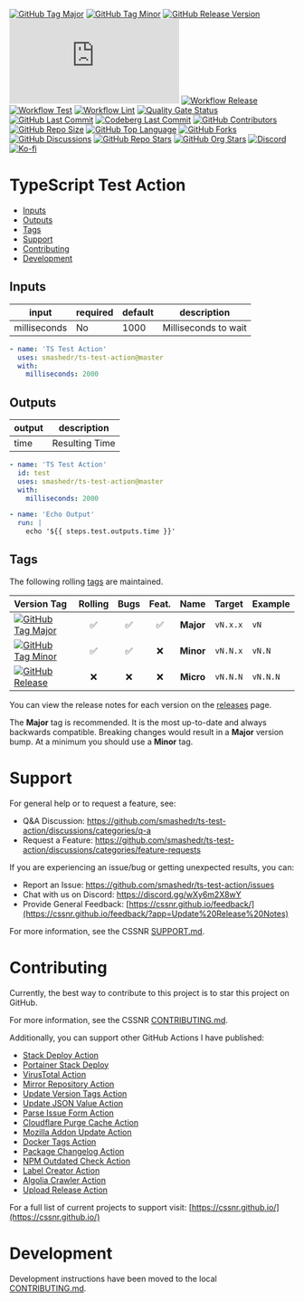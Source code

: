 [![GitHub Tag Major](https://img.shields.io/github/v/tag/smashedr/ts-test-action?sort=semver&filter=!v*.*&logo=git&logoColor=white&labelColor=585858&label=%20)](https://github.com/smashedr/ts-test-action/tags)
[![GitHub Tag Minor](https://img.shields.io/github/v/tag/smashedr/ts-test-action?sort=semver&filter=!v*.*.*&logo=git&logoColor=white&labelColor=585858&label=%20)](https://github.com/smashedr/ts-test-action/releases)
[![GitHub Release Version](https://img.shields.io/github/v/release/smashedr/ts-test-action?logo=git&logoColor=white&labelColor=585858&label=%20)](https://github.com/smashedr/ts-test-action/releases/latest)
[![GitHub Dist Size](https://img.shields.io/github/size/smashedr/ts-test-action/dist%2Findex.js?logo=bookstack&logoColor=white&label=dist%20size)](https://github.com/smashedr/ts-test-action/blob/master/src)
[![Workflow Release](https://img.shields.io/github/actions/workflow/status/smashedr/ts-test-action/release.yaml?logo=cachet&label=release)](https://github.com/smashedr/ts-test-action/actions/workflows/release.yaml)
[![Workflow Test](https://img.shields.io/github/actions/workflow/status/smashedr/ts-test-action/test.yaml?logo=cachet&label=test)](https://github.com/smashedr/ts-test-action/actions/workflows/test.yaml)
[![Workflow Lint](https://img.shields.io/github/actions/workflow/status/smashedr/ts-test-action/lint.yaml?logo=cachet&label=lint)](https://github.com/smashedr/ts-test-action/actions/workflows/lint.yaml)
[![Quality Gate Status](https://sonarcloud.io/api/project_badges/measure?project=smashedr_ts-test-action&metric=alert_status)](https://sonarcloud.io/summary/new_code?id=smashedr_ts-test-action)
[![GitHub Last Commit](https://img.shields.io/github/last-commit/smashedr/ts-test-action?logo=github&label=updated)](https://github.com/smashedr/ts-test-action/pulse)
[![Codeberg Last Commit](https://img.shields.io/gitea/last-commit/shaner/ts-test-action/master?gitea_url=https%3A%2F%2Fcodeberg.org%2F&logo=codeberg&logoColor=white&label=updated)](https://codeberg.org/shaner/ts-test-action)
[![GitHub Contributors](https://img.shields.io/github/contributors/smashedr/ts-test-action?logo=github)](https://github.com/smashedr/ts-test-action/graphs/contributors)
[![GitHub Repo Size](https://img.shields.io/github/repo-size/smashedr/ts-test-action?logo=bookstack&logoColor=white&label=repo%20size)](https://github.com/smashedr/ts-test-action?tab=readme-ov-file#readme)
[![GitHub Top Language](https://img.shields.io/github/languages/top/smashedr/ts-test-action?logo=htmx)](https://github.com/smashedr/ts-test-action)
[![GitHub Forks](https://img.shields.io/github/forks/smashedr/ts-test-action?style=flat&logo=github)](https://github.com/smashedr/ts-test-action/forks)
[![GitHub Discussions](https://img.shields.io/github/discussions/smashedr/ts-test-action?logo=github)](https://github.com/smashedr/ts-test-action/discussions)
[![GitHub Repo Stars](https://img.shields.io/github/stars/smashedr/ts-test-action?style=flat&logo=github)](https://github.com/smashedr/ts-test-action/stargazers)
[![GitHub Org Stars](https://img.shields.io/github/stars/cssnr?style=flat&logo=github&label=org%20stars)](https://cssnr.github.io/)
[![Discord](https://img.shields.io/discord/899171661457293343?logo=discord&logoColor=white&label=discord&color=7289da)](https://discord.gg/wXy6m2X8wY)
[![Ko-fi](https://img.shields.io/badge/Ko--fi-72a5f2?logo=kofi&label=support)](https://ko-fi.com/cssnr)

# TypeScript Test Action

- [Inputs](#Inputs)
- [Outputs](#Outputs)
- [Tags](#Tags)
- [Support](#Support)
- [Contributing](#Contributing)
- [Development](#Development)

## Inputs

| input        | required | default | description          |
| ------------ | -------- | ------- | -------------------- |
| milliseconds | No       | 1000    | Milliseconds to wait |

```yaml
- name: 'TS Test Action'
  uses: smashedr/ts-test-action@master
  with:
    milliseconds: 2000
```

## Outputs

| output | description    |
| ------ | -------------- |
| time   | Resulting Time |

```yaml
- name: 'TS Test Action'
  id: test
  uses: smashedr/ts-test-action@master
  with:
    milliseconds: 2000

- name: 'Echo Output'
  run: |
    echo '${{ steps.test.outputs.time }}'
```

## Tags

The following rolling [tags](https://github.com/smashedr/ts-test-action/tags) are maintained.

| Version&nbsp;Tag                                                                                                                                                                                                   | Rolling | Bugs | Feat. |   Name    |  Target  | Example  |
| :----------------------------------------------------------------------------------------------------------------------------------------------------------------------------------------------------------------- | :-----: | :--: | :---: | :-------: | :------: | :------- |
| [![GitHub Tag Major](https://img.shields.io/github/v/tag/smashedr/ts-test-action?sort=semver&filter=!v*.*&style=for-the-badge&label=%20&color=44cc10)](https://github.com/smashedr/ts-test-action/releases/latest) |   ✅    |  ✅  |  ✅   | **Major** | `vN.x.x` | `vN`     |
| [![GitHub Tag Minor](https://img.shields.io/github/v/tag/smashedr/ts-test-action?sort=semver&filter=!v*.*.*&style=for-the-badge&label=%20&color=blue)](https://github.com/smashedr/ts-test-action/releases/latest) |   ✅    |  ✅  |  ❌   | **Minor** | `vN.N.x` | `vN.N`   |
| [![GitHub Release](https://img.shields.io/github/v/release/smashedr/ts-test-action?style=for-the-badge&label=%20&color=red)](https://github.com/smashedr/ts-test-action/releases/latest)                           |   ❌    |  ❌  |  ❌   | **Micro** | `vN.N.N` | `vN.N.N` |

You can view the release notes for each version on the [releases](https://github.com/smashedr/ts-test-action/releases) page.

The **Major** tag is recommended. It is the most up-to-date and always backwards compatible.
Breaking changes would result in a **Major** version bump. At a minimum you should use a **Minor** tag.

# Support

For general help or to request a feature, see:

- Q&A Discussion: https://github.com/smashedr/ts-test-action/discussions/categories/q-a
- Request a Feature: https://github.com/smashedr/ts-test-action/discussions/categories/feature-requests

If you are experiencing an issue/bug or getting unexpected results, you can:

- Report an Issue: https://github.com/smashedr/ts-test-action/issues
- Chat with us on Discord: https://discord.gg/wXy6m2X8wY
- Provide General Feedback: [https://cssnr.github.io/feedback/](https://cssnr.github.io/feedback/?app=Update%20Release%20Notes)

For more information, see the CSSNR [SUPPORT.md](https://github.com/cssnr/.github/blob/master/.github/SUPPORT.md#support).

# Contributing

Currently, the best way to contribute to this project is to star this project on GitHub.

For more information, see the CSSNR [CONTRIBUTING.md](https://github.com/cssnr/.github/blob/master/.github/CONTRIBUTING.md#contributing).

Additionally, you can support other GitHub Actions I have published:

- [Stack Deploy Action](https://github.com/cssnr/stack-deploy-action?tab=readme-ov-file#readme)
- [Portainer Stack Deploy](https://github.com/cssnr/portainer-stack-deploy-action?tab=readme-ov-file#readme)
- [VirusTotal Action](https://github.com/cssnr/virustotal-action?tab=readme-ov-file#readme)
- [Mirror Repository Action](https://github.com/cssnr/mirror-repository-action?tab=readme-ov-file#readme)
- [Update Version Tags Action](https://github.com/cssnr/update-version-tags-action?tab=readme-ov-file#readme)
- [Update JSON Value Action](https://github.com/cssnr/update-json-value-action?tab=readme-ov-file#readme)
- [Parse Issue Form Action](https://github.com/cssnr/parse-issue-form-action?tab=readme-ov-file#readme)
- [Cloudflare Purge Cache Action](https://github.com/cssnr/cloudflare-purge-cache-action?tab=readme-ov-file#readme)
- [Mozilla Addon Update Action](https://github.com/cssnr/mozilla-addon-update-action?tab=readme-ov-file#readme)
- [Docker Tags Action](https://github.com/cssnr/docker-tags-action?tab=readme-ov-file#readme)
- [Package Changelog Action](https://github.com/cssnr/package-changelog-action?tab=readme-ov-file#readme)
- [NPM Outdated Check Action](https://github.com/cssnr/npm-outdated-action?tab=readme-ov-file#readme)
- [Label Creator Action](https://github.com/cssnr/label-creator-action?tab=readme-ov-file#readme)
- [Algolia Crawler Action](https://github.com/cssnr/algolia-crawler-action?tab=readme-ov-file#readme)
- [Upload Release Action](https://github.com/cssnr/upload-release-action?tab=readme-ov-file#readme)

For a full list of current projects to support visit: [https://cssnr.github.io/](https://cssnr.github.io/)

# Development

Development instructions have been moved to the local [CONTRIBUTING.md](#contributing-ov-file).
